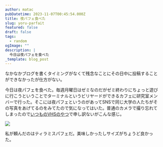 ```yaml
---
author: matac
pubDatetime: 2023-11-07T00:45:54.000Z
title: 夜パフェ食べた
slug: yoru-parfait
featured: false
draft: false
tags:
  - random
ogImage: ""
description: |
  今日は夜パフェを食べた
_template: blog_post
---
```


なかなかブログを書くタイミングがなくて残念なことにその日中に投稿することができなかったが仕方がない。

今日は夜パフェを食べた。毎週月曜日はゼミなのだがゼミ終わりにちょっと遊びに行こうということでターミナルというビリヤードができるカフェに研究室メンバーで行った。そこには夜パフェというのがあってSNSで同じ大学の人たちがその写真をあげてるのをみてたので気になってはいた。普通のカメラで撮り忘れてしまったので[いつものVHSのやつ](/posts/rarevision-vhs)で申し訳ないがこんな感じ。

![](/img/yoru-pafait.png)

私が頼んだのはティラミスパフェだ。美味しかったしサイズがちょうど良かった。
